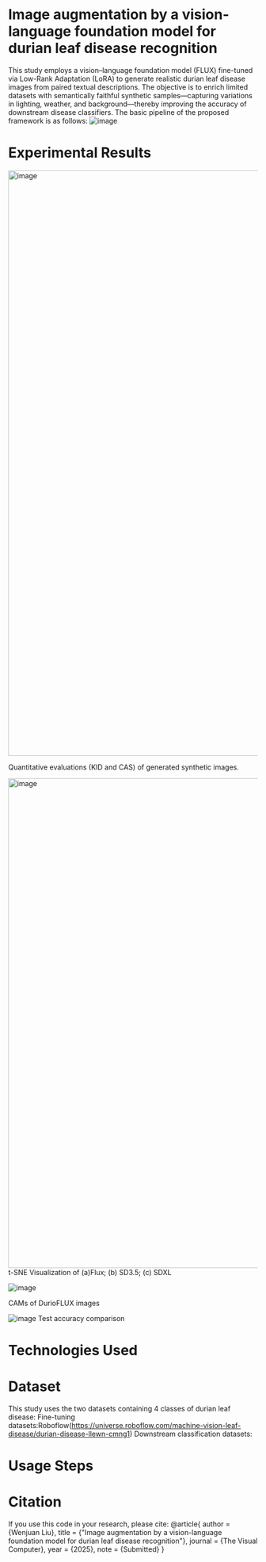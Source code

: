 # Image augmentation by a vision-language foundation model for durian leaf disease recognition
This study employs a vision–language foundation model (FLUX) fine-tuned via Low-Rank Adaptation (LoRA) to generate realistic durian leaf disease images from paired textual descriptions. The objective is to enrich limited datasets with semantically faithful synthetic samples—capturing variations in lighting, weather, and background—thereby improving the accuracy of downstream disease classifiers. The basic pipeline of the proposed framework is as follows:
![image](https://github.com/user-attachments/assets/9b55c31b-d6df-4e5f-9d53-8f86bf6088d0)

# Experimental Results
<img width="1182" alt="image" src="https://github.com/user-attachments/assets/2a0330e7-74bb-472a-92f3-b10effa9eb9b" />

Quantitative evaluations (KID and CAS) of generated synthetic images.

<img width="989" alt="image" src="https://github.com/user-attachments/assets/82a6ce04-af73-4e98-a8e3-f21a8ed4ab75" />
t-SNE Visualization of (a)Flux; (b) SD3.5; (c) SDXL

![image](https://github.com/user-attachments/assets/ee5cc2de-f519-4493-ae39-b958d521f1ca)

CAMs of DurioFLUX images

![image](https://github.com/user-attachments/assets/ee01754c-d5f6-4a02-b7e6-7d890abaf312)
Test accuracy comparison

# Technologies Used

# Dataset
This study uses the two datasets containing 4 classes of durian leaf disease:
Fine-tuning datasets:Roboflow(https://universe.roboflow.com/machine-vision-leaf-disease/durian-disease-llewn-cmng1)
Downstream classification datasets: 
# Usage Steps

# Citation
If you use this code in your research, please cite:
@article{ author = {Wenjuan Liu}, title = {"Image augmentation by a vision-language foundation model for durian leaf disease recognition"}, journal = {The Visual Computer}, year = {2025}, note = {Submitted} }
